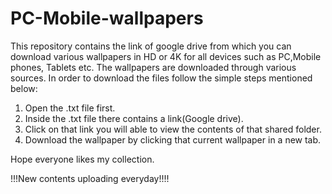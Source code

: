 # PC-Mobile-wallpapers
This repository contains the link of google drive from which you can download various wallpapers in HD or 4K for all devices such as PC,Mobile phones, Tablets etc. 
The wallpapers are downloaded through various sources.  In order to download the files follow the simple steps mentioned below:
1.	Open the .txt file first.
2. Inside the .txt file there contains a link(Google drive).
3. 	Click on that link you will able to view the contents of that shared folder.
4.	Download the wallpaper by clicking that current wallpaper in a new tab.


Hope everyone likes my collection.

 
 !!!New contents uploading everyday!!!!
